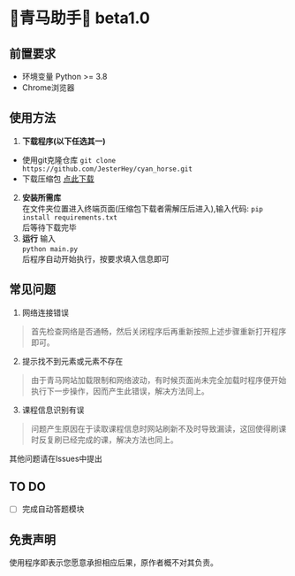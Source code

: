 #  🍏青马助手🐎 beta1.0
##  前置要求

 - 环境变量 Python >= 3.8
 - Chrome浏览器
## 使用方法  
1. __下载程序(以下任选其一)__
- 使用git克隆仓库
```git clone https://github.com/JesterHey/cyan_horse.git```
- 下载压缩包
[点此下载](https://github.com/JesterHey/cyan_horse/archive/refs/heads/main.zip)
2. __安装所需库__  
在文件夹位置进入终端页面(压缩包下载者需解压后进入),输入代码:
```pip install requirements.txt```  
后等待下载完毕
3. __运行__
输入  
```python main.py```  
后程序自动开始执行，按要求填入信息即可
## 常见问题
1. 网络连接错误
> 首先检查网络是否通畅，然后关闭程序后再重新按照上述步骤重新打开程序即可。
2. 提示找不到元素或元素不存在
> 由于青马网站加载限制和网络波动，有时候页面尚未完全加载时程序便开始执行下一步操作，因而产生此错误，解决方法同上。
3. 课程信息识别有误
> 问题产生原因在于读取课程信息时网站刷新不及时导致漏读，这回使得刷课时反复刷已经完成的课，解决方法也同上。

其他问题请在Issues中提出

## TO DO
- [ ] 完成自动答题模块

## 免责声明
使用程序即表示您愿意承担相应后果，原作者概不对其负责。
